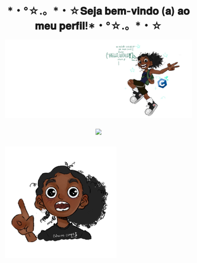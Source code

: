 <h1 align="center">*・°☆.。*・☆𝐒𝐞𝐣𝐚 𝐛𝐞𝐦-𝐯𝐢𝐧𝐝𝐨 (𝐚) 𝐚𝐨 𝐦𝐞𝐮 𝐩𝐞𝐫𝐟𝐢𝐥!*・°☆.。*・☆</h1>
<div>
<img align="center" alt="Header" src=IMG_8766.jpg/>
</div>

##

<div align="center">
  <img src="https://github-readme-stats.vercel.app/api/top-langs?locale=en&hide_title=false&layout=compact&card_width=320&langs_count=5&theme=tokyonight&hide_border=false&username=Gabiew" height="150"   />
</div>

##
<img align="left" alt="um desenho meu" width="300" src="IMG_8866.jpg"/>





